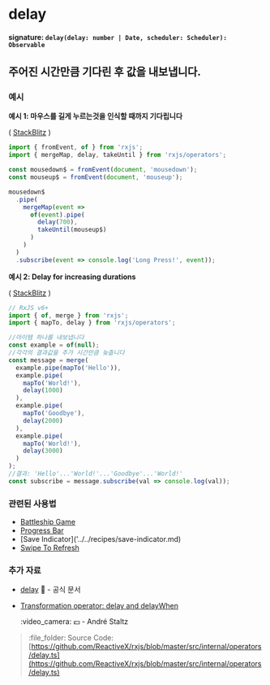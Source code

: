 # delay

#### signature: `delay(delay: number | Date, scheduler: Scheduler): Observable`

## 주어진 시간만큼 기다린 후 값을 내보냅니다.

### 예시

**예시 1: 마우스를 길게 누르는것을 인식할 때까지 기다립니다**

\( [StackBlitz](https://stackblitz.com/edit/rxjs-bru5fi?devtoolsheight=60) \)

```javascript
import { fromEvent, of } from 'rxjs';
import { mergeMap, delay, takeUntil } from 'rxjs/operators';

const mousedown$ = fromEvent(document, 'mousedown');
const mouseup$ = fromEvent(document, 'mouseup');

mousedown$
  .pipe(
    mergeMap(event =>
      of(event).pipe(
        delay(700),
        takeUntil(mouseup$)
      )
    )
  )
  .subscribe(event => console.log('Long Press!', event));
```

**예시 2: Delay for increasing durations**

\( [StackBlitz](https://stackblitz.com/edit/typescript-twjn8r?file=index.ts&devtoolsheight=100) \)

```javascript
// RxJS v6+
import { of, merge } from 'rxjs';
import { mapTo, delay } from 'rxjs/operators';

//아이템 하나를 내보냅니다
const example = of(null);
//각각의 결과값을 추가 시간만큼 늦춥니다
const message = merge(
  example.pipe(mapTo('Hello')),
  example.pipe(
    mapTo('World!'),
    delay(1000)
  ),
  example.pipe(
    mapTo('Goodbye'),
    delay(2000)
  ),
  example.pipe(
    mapTo('World!'),
    delay(3000)
  )
);
//결과: 'Hello'...'World!'...'Goodbye'...'World!'
const subscribe = message.subscribe(val => console.log(val));
```

### 관련된 사용법

* [Battleship Game](../../recipes/battleship-game.md)
* [Progress Bar](../../recipes/progressbar.md)
* \[Save Indicator\]\('../../recipes/save-indicator.md\)
* [Swipe To Refresh](../../recipes/swipe-to-refresh.md)

### 추가 자료

* [delay](https://rxjs.dev/api/operators/delay) :newspaper: - 공식 문서
* [Transformation operator: delay and delayWhen](https://egghead.io/lessons/rxjs-transformation-operators-delay-and-delaywhen?course=rxjs-beyond-the-basics-operators-in-depth)

  :video\_camera: :dollar: - André Staltz

> :file\_folder: Source Code: [https://github.com/ReactiveX/rxjs/blob/master/src/internal/operators/delay.ts](https://github.com/ReactiveX/rxjs/blob/master/src/internal/operators/delay.ts)

